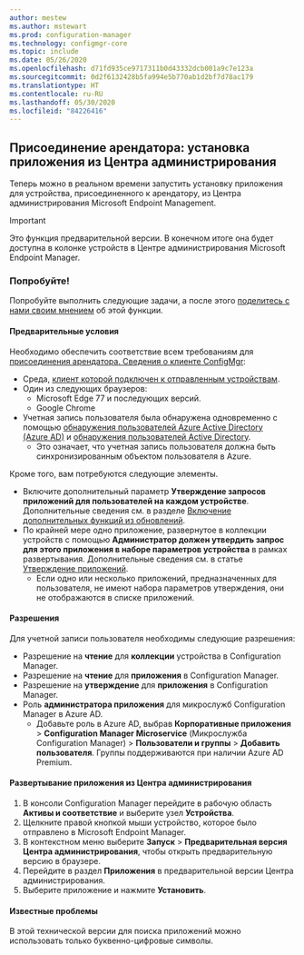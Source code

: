 ```yaml
---
author: mestew
ms.author: mstewart
ms.prod: configuration-manager
ms.technology: configmgr-core
ms.topic: include
ms.date: 05/26/2020
ms.openlocfilehash: d71fd935ce9717311b0d43332dcb001a9c7e123a
ms.sourcegitcommit: 0d2f6132428b5fa994e5b770ab1d2bf7d78ac179
ms.translationtype: HT
ms.contentlocale: ru-RU
ms.lasthandoff: 05/30/2020
ms.locfileid: "84226416"
---
```

## <a name="tenant-attach-install-an-application-from-the-admin-center"></a><a name="bkmk_apps"></a> Присоединение арендатора: установка приложения из Центра администрирования
<!--6024389-->
Теперь можно в реальном времени запустить установку приложения для устройства, присоединенного к арендатору, из Центра администрирования Microsoft Endpoint Management.

> [!Important]
> Это функция предварительной версии. В конечном итоге она будет доступна в колонке устройств в Центре администрирования Microsoft Endpoint Manager.

### <a name="try-it-out"></a>Попробуйте!

Попробуйте выполнить следующие задачи, а после этого [поделитесь с нами своим мнением](../../technical-preview-2003.md#bkmk_feedback) об этой функции.


#### <a name="prerequisites"></a>Предварительные условия

Необходимо обеспечить соответствие всем требованиям для [присоединения арендатора. Сведения о клиенте ConfigMgr](../../technical-preview-2004.md#bkmk_mem):

- Среда, [клиент которой подключен к отправленным устройствам](../../../../../tenant-attach/device-sync-actions.md).
- Один из следующих браузеров:
  - Microsoft Edge 77 и последующих версий.
  - Google Chrome
- Учетная запись пользователя была обнаружена одновременно с помощью [обнаружения пользователей Azure Active Directory (Azure AD)](../../../../servers/deploy/configure/about-discovery-methods.md#azureaddisc) и [обнаружения пользователей Active Directory](../../../../servers/deploy/configure/about-discovery-methods.md#bkmk_aboutUser).
  - Это означает, что учетная запись пользователя должна быть синхронизированным объектом пользователя в Azure.

Кроме того, вам потребуются следующие элементы.

- Включите дополнительный параметр **Утверждение запросов приложений для пользователей на каждом устройстве**. Дополнительные сведения см. в разделе [Включение дополнительных функций из обновлений](../../../../servers/manage/install-in-console-updates.md#bkmk_options).
- По крайней мере одно приложение, развернутое в коллекции устройств с помощью **Администратор должен утвердить запрос для этого приложения в наборе параметров устройства**  в рамках развертывания. Дополнительные сведения см. в статье [Утверждение приложений](../../../../../apps/deploy-use/app-approval.md#bkmk_opt).
   - Если одно или несколько приложений, предназначенных для пользователя, не имеют набора параметров утверждения, они не отображаются в списке приложений. 

#### <a name="permissions"></a>Разрешения

Для учетной записи пользователя необходимы следующие разрешения:

- Разрешение на **чтение** для **коллекции** устройства в Configuration Manager.
- Разрешение на **чтение** для **приложения** в Configuration Manager.
- Разрешение на **утверждение** для **приложения** в Configuration Manager.
- Роль **администратора приложения** для микрослужб Configuration Manager в Azure AD.
  - Добавьте роль в Azure AD, выбрав **Корпоративные приложения** > **Configuration Manager Microservice** (Микрослужба Configuration Manager) > **Пользователи и группы** > **Добавить пользователя**. Группы поддерживаются при наличии Azure AD Premium.
   
#### <a name="deploy-an-application-from-the-admin-center"></a>Развертывание приложения из Центра администрирования

1. В консоли Configuration Manager перейдите в рабочую область **Активы и соответствие** и выберите узел **Устройства**.
1. Щелкните правой кнопкой мыши устройство, которое было отправлено в Microsoft Endpoint Manager.
1. В контекстном меню выберите **Запуск** > **Предварительная версия Центра администрирования**, чтобы открыть предварительную версию в браузере.
1. Перейдите в раздел **Приложения** в предварительной версии Центра администрирования. 
1. Выберите приложение и нажмите **Установить**.

#### <a name="known-issues"></a>Известные проблемы

В этой технической версии для поиска приложений можно использовать только буквенно-цифровые символы.

